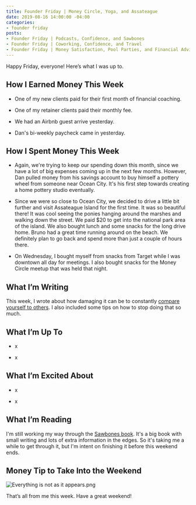 ```yaml
---
title: Founder Friday | Money Circle, Yoga, and Assateague
date: 2019-08-16 14:00:00 -04:00
categories:
- founder friday
posts:
- Founder Friday | Podcasts, Confidence, and Sawbones
- Founder Friday | Coworking, Confidence, and Travel
- Founder Friday | Money Satisfaction, Pool Parties, and Financial Advice
---
```


Happy Friday, everyone! Here’s what I was up to.

## **How I Earned Money This Week**

* One of my new clients paid for their first month of financial coaching.

* One of my retainer clients paid their monthly fee.

* We had an Airbnb guest arrive yesterday.

* Dan's bi-weekly paycheck came in yesterday.

## **How I Spent Money This Week**

* Again, we're trying to keep our spending down this month, since we have a lot of big expenses coming up in the next few months. However, Dan pulled money from his savings account to buy himself a pottery wheel from someone near Ocean City. It's his first step towards creating a home pottery studio eventually.

* Since we were so close to Ocean City, we decided to drive a little bit further and visit Assateague Island for the first time. It was so beautiful there! It was cool seeing the ponies hanging around the marshes and walking down the street. We paid $20 to get into the national park area of the island. We also bought lunch and some snacks for the long drive home. Bruno had a great time running around on the beach. We definitely plan to go back and spend more than just a couple of hours there.

* On Wednesday, I bought myself from snacks from Target while I was downtown all day for meetings. I also bought snacks for the Money Circle meetup that was held that night.

## **What I’m Writing**

This week, I wrote about how damaging it can be to constantly [compare yourself to others](https://www.maggiegermano.com/blog/comparing-yourself-to-others-means-youll-never-feel-satisfied/). I also included some tips on how to stop doing that so much.

## **What I’m Up To**

* x

* x

## **What I’m Excited About**

* x

* x

## **What I’m Reading**

I'm still working my way through the [Sawbones book](https://www.simonandschuster.com/books/The-Sawbones-Book/Justin-McElroy/9781681883816). It's a big book with small writing and lots of extra information in the edges. So it's taking me a while to get through it, but I'm intent on finishing it before this weekend ends. 

## **Money Tip to Take Into the Weekend**

![Everything is not as it appears.png](/uploads/Everything%20is%20not%20as%20it%20appears.png)

That’s all from me this week. Have a great weekend!
